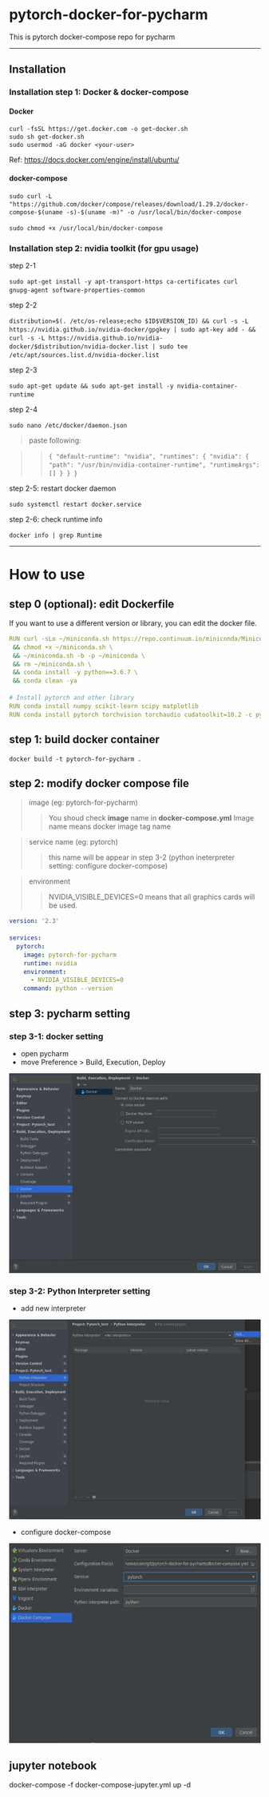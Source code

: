 # pytorch-docker-for-pycharm
This is pytorch docker-compose repo for pycharm

----
## Installation

### Installation step 1: Docker & docker-compose


#### Docker
```shell
curl -fsSL https://get.docker.com -o get-docker.sh
sudo sh get-docker.sh
sudo usermod -aG docker <your-user>
```

 Ref: https://docs.docker.com/engine/install/ubuntu/
 
#### docker-compose

```shell
sudo curl -L "https://github.com/docker/compose/releases/download/1.29.2/docker-compose-$(uname -s)-$(uname -m)" -o /usr/local/bin/docker-compose

sudo chmod +x /usr/local/bin/docker-compose

```

### Installation step 2: nvidia toolkit (for gpu usage)

step 2-1 

 `sudo apt-get install -y apt-transport-https ca-certificates curl gnupg-agent software-properties-common`

step 2-2

 `distribution=$(. /etc/os-release;echo $ID$VERSION_ID) && curl -s -L https://nvidia.github.io/nvidia-docker/gpgkey | sudo apt-key add - && curl -s -L https://nvidia.github.io/nvidia-docker/$distribution/nvidia-docker.list | sudo tee /etc/apt/sources.list.d/nvidia-docker.list`

step 2-3

 `sudo apt-get update && sudo apt-get install -y nvidia-container-runtime`

step 2-4

 `sudo nano /etc/docker/daemon.json`
  
 > paste following:
  
 >>  `{
     "default-runtime": "nvidia",
     "runtimes": {
         "nvidia": {
             "path": "/usr/bin/nvidia-container-runtime",
             "runtimeArgs": []
      }
     }
   }`
    
step 2-5: restart docker daemon  
    
`sudo systemctl restart docker.service`
    
step 2-6: check runtime info
    
`docker info | grep Runtime`

----
# How to use

## step 0 (optional): edit **Dockerfile**
If you want to use a different version or library, you can edit the docker file.

```yaml
RUN curl -sLo ~/miniconda.sh https://repo.continuum.io/miniconda/Miniconda3-py38_4.8.2-Linux-x86_64.sh \
 && chmod +x ~/miniconda.sh \
 && ~/miniconda.sh -b -p ~/miniconda \
 && rm ~/miniconda.sh \
 && conda install -y python==3.6.7 \
 && conda clean -ya

# Install pytorch and other library
RUN conda install numpy scikit-learn scipy matplotlib
RUN conda install pytorch torchvision torchaudio cudatoolkit=10.2 -c pytorch && conda clean -ya
```

## step 1: build docker container

```
docker build -t pytorch-for-pycharm .
```

## step 2: modify docker compose file

> image (eg: pytorch-for-pycharm)
>> You shoud check **image** name in **docker-compose.yml**
>> Image name means docker image tag name 

> service name (eg: pytorch)
>> this name will be appear in step 3-2 (python ineterpreter setting: configure docker-compose)

> environment
>> NVIDIA_VISIBLE_DEVICES=0 means that all graphics cards will be used.


```yaml
version: '2.3'

services:
  pytorch:
    image: pytorch-for-pycharm
    runtime: nvidia
    environment:
      - NVIDIA_VISIBLE_DEVICES=0
    command: python --version
```


## step 3: pycharm setting 
### step 3-1: docker setting
- open pycharm
- move Preference > Build, Execution, Deploy

<img src=".img/20210223_092604.jpg" width=600 height=400>

### step 3-2: Python Interpreter setting
- add new interpreter

<img src=".img/20210223_093705.jpg" width=600 height=400>

- configure docker-compose
<img src=".img/20210223_104857.jpg" width=600 height=400>




## jupyter notebook
docker-compose -f docker-compose-jupyter.yml up -d


